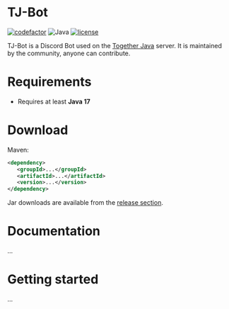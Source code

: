 # TJ-Bot

[![codefactor](https://img.shields.io/codefactor/grade/github/together-java/tj-bot)](ttps://www.codefactor.io/repository/github/together-java/tj-bot)
![Java](https://img.shields.io/badge/Java-17%2B-ff696c)
[![license](https://img.shields.io/github/license/Together-Java/TJ-Bot)](https://github.com/Together-Java/TJ-Bot/blob/master/LICENSE)

TJ-Bot is a Discord Bot used on the [Together Java](https://discord.com/invite/XXFUXzK) server. It is maintained by the community, anyone can contribute.

# Requirements

* Requires at least **Java 17**

# Download

Maven:

```xml
<dependency>
   <groupId>...</groupId>
   <artifactId>...</artifactId>
   <version>...</version>
</dependency>
```

Jar downloads are available from the [release section](https://github.com/Together-Java/TJ-Bot/releases).

# Documentation

...

# Getting started

...

